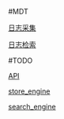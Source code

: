 #MDT

[日志采集](https://github.com/00k/mdt/doc/logd.md)

[日志检索](https://github.com/00k/mdt/doc/tool.md)

#TODO

[API](https://github.com/00k/mdt/doc/api.md)

[store_engine](https://github.com/00k/mdt/doc/store.md)

[search_engine](https://github.com/00k/mdt/doc/search.md)

